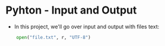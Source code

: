 # Pyhton - Input and Output

- In this project, we'll go over input and output with files text:

```py
    open("file.txt", r, "UTF-8")
```
